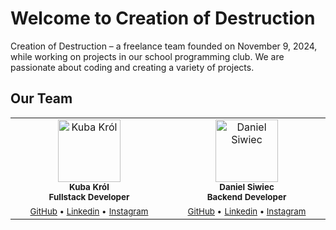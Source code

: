 # Welcome to Creation of Destruction

Creation of Destruction – a freelance team founded on November 9, 2024, while working on projects in our school programming club. We are passionate about coding and creating a variety of projects.

## Our Team

<table>
  <tbody>
    <tr>
      <td align="center" valign="top" width="33.33%">
        <a href="https://github.com/Kubaleek">
          <img src="https://avatars.githubusercontent.com/u/143101230?s=400&u=a8a555aeb8dce16a3e33ce53da07f571d1044d71&v=4" width="100px;" alt="Kuba Król"/>
        </a>
        <br />
        <sub><b>Kuba Król</b></sub>
        <br />
        <sub><b>Fullstack Developer</b></sub>
        <br />
        <sub><a href="https://github.com/Kubaleek">GitHub</a> • </sub>
        <sub><a href="https://www.linkedin.com/in/kuba-kr%C3%B3l-15a226379/">Linkedin</a> •</sub> 
        <sub><a href="https://www.instagram.com/kuba.leek/">Instagram</a></sub>
      </td>
      <td align="center" valign="top" width="33.33%">
        <a href="https://github.com/danyPL">
          <img src="https://avatars.githubusercontent.com/u/112093587?v=4" width="100px;" alt="Daniel Siwiec"/>
        </a>
        <br />
        <sub><b>Daniel Siwiec</b></sub>
        <br />
        <sub><b>Backend Developer</b></sub>
        <br />
        <sub><a href="https://github.com/danyPL">GitHub</a> •</sub> 
        <sub><a href="">Linkedin</a> • </sub>
        <sub><a href="https://www.instagram.com/danypl_13/">Instagram</a></sub>
      </td>
    </tr>
  </tbody>
</table>
